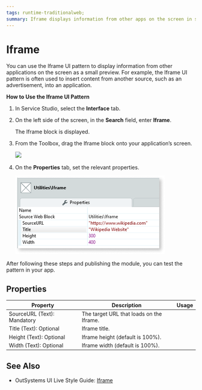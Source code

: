 ```yaml
---
tags: runtime-traditionalweb; 
summary: Iframe displays information from other apps on the screen in small previews.
---
```


# Iframe
 
 You can use the Iframe UI pattern to display information from other applications on the screen as a small preview. For example, the Iframe UI pattern is often used to insert content from another source, such as an advertisement, into an application.

**How to Use the Iframe UI Pattern**

1. In Service Studio, select the **Interface** tab.
1. On the left side of the screen, in the **Search** field, enter **Iframe**.

    The Iframe block is displayed.

    [//]: # (Add Iframe icon here)

1. From the Toolbox, drag the Iframe block onto your application’s screen.

    ![](<images/iframe-image-1.png>)

1. On the **Properties** tab, set the relevant properties. 

    ![](<images/iframe-image-5.png>)

After following these steps and publishing the module, you can test the pattern in your app.

## Properties

| **Property** |  **Description** |  **Usage** |
|---|---|---|
| SourceURL (Text): Mandatory   | The target URL that loads on the Iframe. | 
| Title (Text): Optional | Iframe title.|
| Height (Text): Optional  | Iframe height (default is 100%).|
| Width (Text): Optional | Iframe width (default is 100%). |
  
## See Also
* OutSystems UI Live Style Guide: [Iframe](https://outsystemsui.outsystems.com/WebStyleGuidePreview/Iframe.aspx)
